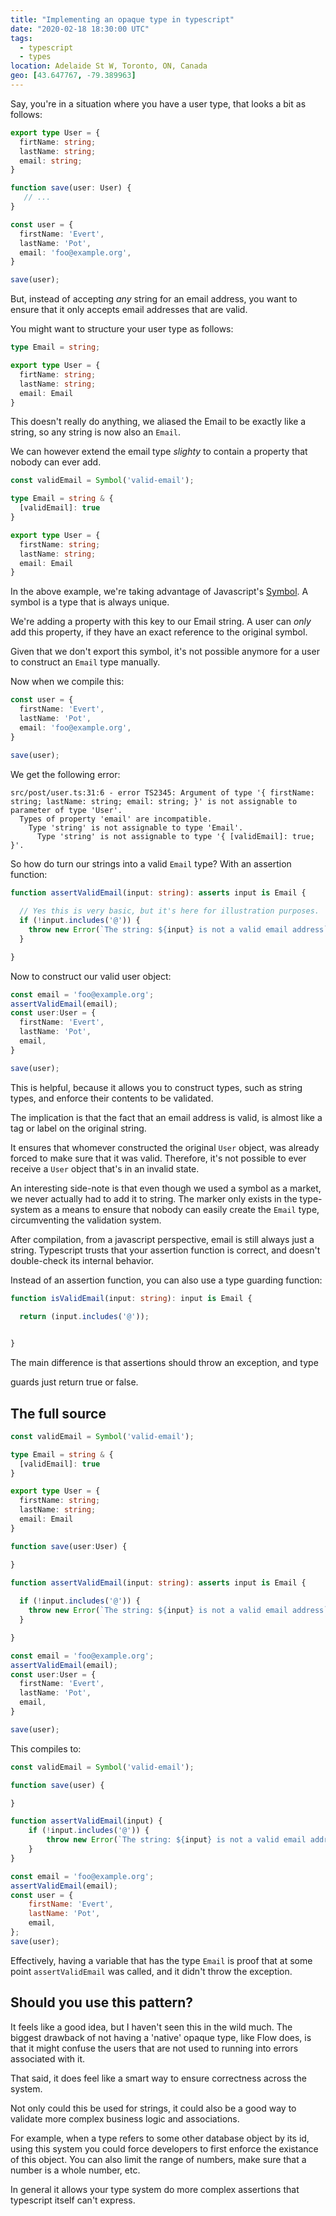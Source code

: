 ```yaml
---
title: "Implementing an opaque type in typescript"
date: "2020-02-18 18:30:00 UTC"
tags:
  - typescript
  - types
location: Adelaide St W, Toronto, ON, Canada
geo: [43.647767, -79.389963]
---
```



Say, you're in a situation where you have a user type, that looks a bit as
follows:

```typescript
export type User = {
  firtName: string;
  lastName: string;
  email: string;
}

function save(user: User) {
   // ...
}

const user = {
  firstName: 'Evert',
  lastName: 'Pot',
  email: 'foo@example.org',
}

save(user);
```

But, instead of accepting _any_ string for an email address, you want to
ensure that it only accepts email addresses that are valid.

You might want to structure your user type as follows:

```typescript
type Email = string;

export type User = {
  firtName: string;
  lastName: string;
  email: Email
}
```

This doesn't really do anything, we aliased the Email to be exactly like a
string, so any string is now also an `Email`.

We can however extend the email type _slighty_ to contain a property that
nobody can ever add.

```typescript
const validEmail = Symbol('valid-email');

type Email = string & {
  [validEmail]: true
}

export type User = {
  firstName: string;
  lastName: string;
  email: Email
}
```

In the above example, we're taking advantage of Javascript's [Symbol][1]. A
symbol is a type that is always unique. 

We're adding a property with this key to our Email string. A user can _only_
add this property, if they have an exact reference to the original symbol.

Given that we don't export this symbol, it's not possible anymore for a user
to construct an `Email` type manually.

Now when we compile this:

```typescript
const user = {
  firstName: 'Evert',
  lastName: 'Pot',
  email: 'foo@example.org',
}

save(user);
```

We get the following error:


```
src/post/user.ts:31:6 - error TS2345: Argument of type '{ firstName: string; lastName: string; email: string; }' is not assignable to parameter of type 'User'.
  Types of property 'email' are incompatible.
    Type 'string' is not assignable to type 'Email'.
      Type 'string' is not assignable to type '{ [validEmail]: true; }'.
```

So how do turn our strings into a valid `Email` type? With an assertion
function:

```typescript
function assertValidEmail(input: string): asserts input is Email {
  
  // Yes this is very basic, but it's here for illustration purposes.
  if (!input.includes('@')) {
    throw new Error(`The string: ${input} is not a valid email address`);
  }

}
```

Now to construct our valid user object:

```typescript
const email = 'foo@example.org';
assertValidEmail(email);
const user:User = {
  firstName: 'Evert',
  lastName: 'Pot',
  email,
}

save(user);
```

This is helpful, because it allows you to construct types, such as string
types, and enforce their contents to be validated.

The implication is that the fact that an email address is valid, is almost
like a tag or label on the original string.

It ensures that whomever constructed the original `User` object, was already
forced to make sure that it was valid. Therefore, it's not possible to ever
receive a `User` object that's in an invalid state.

An interesting side-note is that even though we used a symbol as a market, we
never actually had to add it to string. The marker only exists in the
type-system as a means to ensure that nobody can easily create the `Email` type,
circumventing the validation system.

After compilation, from a javascript perspective, email is still always just a
string. Typescript trusts that your assertion function is correct, and doesn't
double-check its internal behavior.


Instead of an assertion function, you can also use a type guarding function:

```typescript
function isValidEmail(input: string): input is Email {
  
  return (input.includes('@')); 


}
```

The main difference is that assertions should throw an exception, and type

guards just return true or false.

The full source
---------------

```typescript
const validEmail = Symbol('valid-email');

type Email = string & {
  [validEmail]: true
}

export type User = {
  firstName: string;
  lastName: string;
  email: Email
}

function save(user:User) {

}

function assertValidEmail(input: string): asserts input is Email {
  
  if (!input.includes('@')) {
    throw new Error(`The string: ${input} is not a valid email address`);
  }

}

const email = 'foo@example.org';
assertValidEmail(email);
const user:User = {
  firstName: 'Evert',
  lastName: 'Pot',
  email,
}

save(user);
```

This compiles to:

```javascript
const validEmail = Symbol('valid-email');

function save(user) {

}

function assertValidEmail(input) {
    if (!input.includes('@')) {
        throw new Error(`The string: ${input} is not a valid email address`);
    }
}

const email = 'foo@example.org';
assertValidEmail(email);
const user = {
    firstName: 'Evert',
    lastName: 'Pot',
    email,
};
save(user);
```

Effectively, having a variable that has the type `Email` is proof that at some point
`assertValidEmail` was called, and it didn't throw the exception.

Should you use this pattern?
----------------------------

It feels like a good idea, but I haven't seen this in the wild much. The biggest
drawback of not having a 'native' opaque type, like Flow does, is that it might
confuse the users that are not used to running into errors associated with it.

That said, it does feel like a smart way to ensure correctness across the
system.

Not only could this be used for strings, it could also be a good way to validate
more complex business logic and associations.

For example, when a type refers to some other database object by its id, using
this system you could force developers to first enforce the existance of this
object. You can also limit the range of numbers, make sure that a number is
a whole number, etc.

In general it allows your type system do more complex assertions that
typescript itself can't express.

[1]: https://developer.mozilla.org/en-US/docs/Web/JavaScript/Reference/Global_Objects/Symbol
